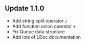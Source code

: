 ## Update 1.1.0

- Add string split operator `/`
- Add function union operator `+`
- Fix Queue data structure
- Add lots of LDoc documentation